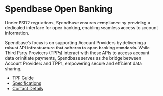 # Spendbase Open Banking

Under PSD2 regulations, Spendbase ensures compliance by providing a dedicated interface for open banking, enabling seamless access to account information.

Spendbase’s focus is on supporting Account Providers by delivering a robust API infrastructure that adheres to open banking standards. While Third Party Providers (TPPs) interact with these APIs to access account data or initiate payments, Spendbase serves as the bridge between Account Providers and TPPs, empowering secure and efficient data sharing.

* [TPP Guide](Openbanking_TPP_Guide.md)
* [Specifications](Openbanking_Specifications.md)
* [Contact Details](Openbanking_Contact_Details.md)